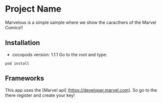 # Project Name

Marvelous is a simple sample where we show the caracthers of the Marvel Comics!!

## Installation

* cocopods version: 1.1.1
Go to the root and type:
```shell
pod install
```


## Frameworks

This app uses the [Marvel api] (https://developer.marvel.com). So go to the there register and create your key!
